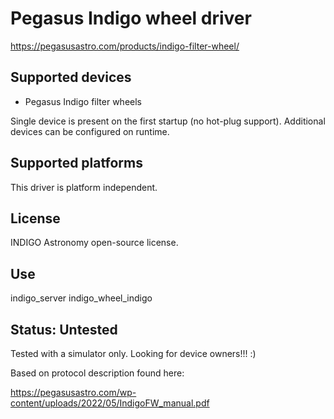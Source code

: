# Pegasus Indigo wheel driver

https://pegasusastro.com/products/indigo-filter-wheel/

## Supported devices

* Pegasus Indigo filter wheels

Single device is present on the first startup (no hot-plug support). Additional devices can be configured on runtime.

## Supported platforms

This driver is platform independent.

## License

INDIGO Astronomy open-source license.

## Use

indigo_server indigo_wheel_indigo

## Status: Untested

Tested with a simulator only. Looking for device owners!!! :)

Based on protocol description found here:

https://pegasusastro.com/wp-content/uploads/2022/05/IndigoFW_manual.pdf
